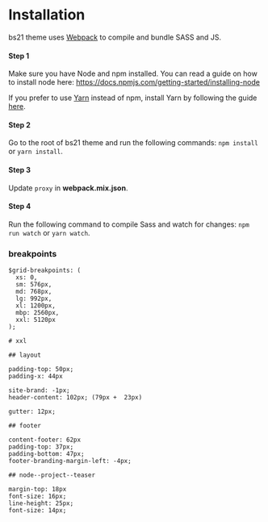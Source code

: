 # Installation

bs21 theme uses [Webpack](https://webpack.js.org) to compile and bundle SASS and JS.

#### Step 1
Make sure you have Node and npm installed.
You can read a guide on how to install node here: https://docs.npmjs.com/getting-started/installing-node

If you prefer to use [Yarn](https://yarnpkg.com) instead of npm, install Yarn by following the guide [here](https://yarnpkg.com/docs/install).

#### Step 2
Go to the root of bs21 theme and run the following commands: `npm install` or `yarn install`.

#### Step 3
Update `proxy` in **webpack.mix.json**.

#### Step 4
Run the following command to compile Sass and watch for changes: `npm run watch` or `yarn watch`.


### breakpoints

```
$grid-breakpoints: (
  xs: 0,
  sm: 576px,
  md: 768px,
  lg: 992px,
  xl: 1200px,
  mbp: 2560px,
  xxl: 5120px
);

# xxl

## layout

padding-top: 50px;
padding-x: 44px

site-brand: -1px;
header-content: 102px; (79px +  23px)

gutter: 12px;

## footer

content-footer: 62px
padding-top: 37px;
padding-bottom: 47px;
footer-branding-margin-left: -4px;

## node--project--teaser

margin-top: 18px
font-size: 16px;
line-height: 25px;
font-size: 14px;
```

